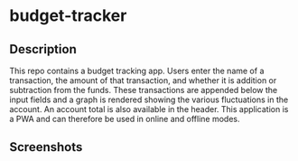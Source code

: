 # budget-tracker

## Description

This repo contains a budget tracking app. Users enter the name of a transaction, the amount of that transaction, and whether it is addition or subtraction from the funds. These transactions are appended below the input fields and a graph is rendered showing the various fluctuations in the account. An account total is also available in the header. This application is a PWA and can therefore be used in online and offline modes.

## Screenshots

